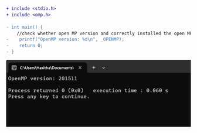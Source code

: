 ```diff
+ include <stdio.h>
+ include <omp.h>

- int main() {
    //check whether open MP version and correctly installed the open MP for the device
-    printf("OpenMP version: %d\n", _OPENMP);
-    return 0;
- }
```
![firstImage](images/checkopenmp.png)
